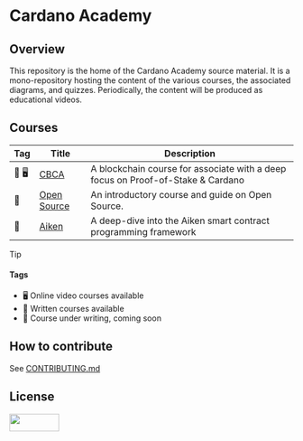 # Cardano Academy

## Overview

This repository is the home of the Cardano Academy source material. It is a mono-repository hosting the content of the various courses, the associated diagrams, and quizzes. Periodically, the content will be produced as educational videos.

## Courses

| Tag   | Title                                | Description                                                                     |
| ---   | ---                                  | ---                                                                             |
| 📖 🖥️ | [CBCA](./courses/CBCA)               | A blockchain course for associate with a deep focus on Proof-of-Stake & Cardano |
| 📖    | [Open Source](./courses/open-source) | An introductory course and guide on Open Source.                                |
| 📝    | [Aiken](./courses/Aiken)             | A deep-dive into the Aiken smart contract programming framework                 |

> [!TIP]
>
> #### Tags
>
> - 🖥️ Online video courses available
> - 📖 Written courses available
> - 📝 Course under writing, coming soon

## How to contribute

See [CONTRIBUTING.md](./CONTRIBUTING.md)

## License

[<img src="https://mirrors.creativecommons.org/presskit/buttons/88x31/png/by.png" width=88 height=31 />](./LICENSE)
